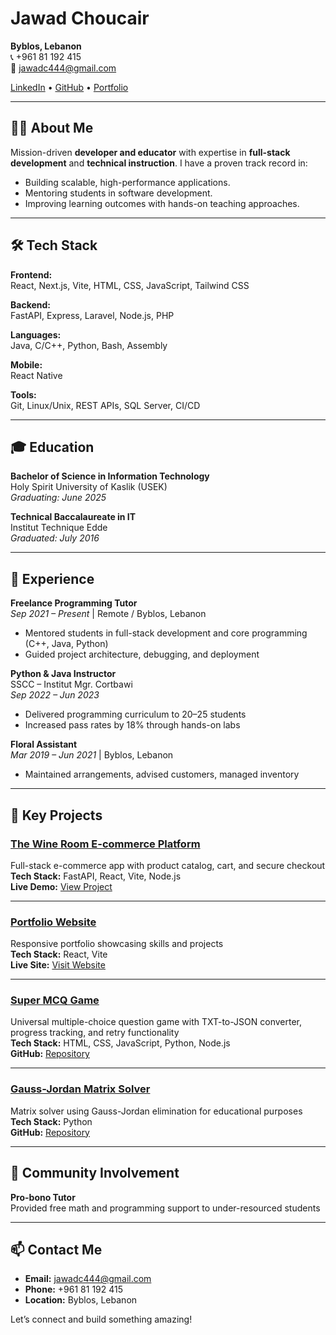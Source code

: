 #  Jawad Choucair

**Byblos, Lebanon**  
📞 +961 81 192 415  
📧 jawadc444@gmail.com  

[LinkedIn](https://linkedin.com/in/jawad-choucair-3998ba154) • [GitHub](https://github.com/SilverLucFox) • [Portfolio](https://jawadchoucair.onrender.com/)

---

## 👨‍💻 About Me
Mission-driven **developer and educator** with expertise in **full-stack development** and **technical instruction**. I have a proven track record in:
- Building scalable, high-performance applications.
- Mentoring students in software development.
- Improving learning outcomes with hands-on teaching approaches.

---

## 🛠️ Tech Stack

**Frontend:**  
React, Next.js, Vite, HTML, CSS, JavaScript, Tailwind CSS  

**Backend:**  
FastAPI, Express, Laravel, Node.js, PHP  

**Languages:**  
Java, C/C++, Python, Bash, Assembly  

**Mobile:**  
React Native  

**Tools:**  
Git, Linux/Unix, REST APIs, SQL Server, CI/CD  

---

## 🎓 Education

**Bachelor of Science in Information Technology**  
Holy Spirit University of Kaslik (USEK)  
*Graduating: June 2025*  

**Technical Baccalaureate in IT**  
Institut Technique Edde  
*Graduated: July 2016*  

---

## 💼 Experience

**Freelance Programming Tutor**  
*Sep 2021 – Present* | Remote / Byblos, Lebanon  
- Mentored students in full-stack development and core programming (C++, Java, Python)  
- Guided project architecture, debugging, and deployment  

**Python & Java Instructor**  
SSCC – Institut Mgr. Cortbawi  
*Sep 2022 – Jun 2023*  
- Delivered programming curriculum to 20–25 students  
- Increased pass rates by 18% through hands-on labs  

**Floral Assistant**  
*Mar 2019 – Jun 2021* | Byblos, Lebanon  
- Maintained arrangements, advised customers, managed inventory  

---

## 🚀 Key Projects

### [The Wine Room E-commerce Platform](https://bernard-frontend.onrender.com/)
Full-stack e-commerce app with product catalog, cart, and secure checkout  
**Tech Stack:** FastAPI, React, Vite, Node.js  
**Live Demo:** [View Project](https://bernard-frontend.onrender.com/)

---

### [Portfolio Website](https://jawadchoucair.onrender.com/)
Responsive portfolio showcasing skills and projects  
**Tech Stack:** React, Vite  
**Live Site:** [Visit Website](https://jawadchoucair.onrender.com/)

---

### [Super MCQ Game](https://github.com/SilverLucFox/super-mcq)
Universal multiple-choice question game with TXT-to-JSON converter, progress tracking, and retry functionality  
**Tech Stack:** HTML, CSS, JavaScript, Python, Node.js  
**GitHub:** [Repository](https://github.com/SilverLucFox/super-mcq)

---

### [Gauss-Jordan Matrix Solver](https://github.com/SilverLucFox/Gauss-Jordan-Matrix-Solver)
Matrix solver using Gauss-Jordan elimination for educational purposes  
**Tech Stack:** Python  
**GitHub:** [Repository](https://github.com/SilverLucFox/Gauss-Jordan-Matrix-Solver)

---

## 🤝 Community Involvement
**Pro-bono Tutor**  
Provided free math and programming support to under-resourced students

---

## 📫 Contact Me
- **Email:** jawadc444@gmail.com  
- **Phone:** +961 81 192 415  
- **Location:** Byblos, Lebanon  

Let’s connect and build something amazing!

